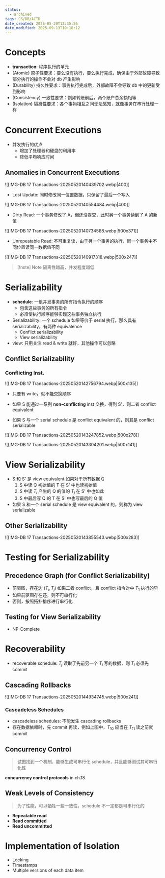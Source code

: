 ```yaml
---
status:
  - archived
tags: CS/DB/ACID
date_created: 2025-05-20T13:35:56
date_modified: 2025-09-13T10:18:12
---
```


# Concepts

- **transaction**: 程序执行的单元
- (Atomic) 原子性要求：要么没有执行，要么执行完成，确保由于外部故障导致部分执行的操作不会对 db 产生影响
- (Durability) 持久性要求：事务执行完成后，外部故障不会导致 db 中的更新受到影响
- (Consistency) 一致性要求：例如转账前后，两个账户总余额相等
- (Isolation) 隔离性要求：各个事物相互之间无法感知，就像事务在串行处理一样

# Concurrent Executions

- 并发执行的优点
	- 增加了处理器和硬盘的利用率
	- 降低平均响应时间

## Anomalies in Concurrent Executions

![[IMG-DB 17 Transactions-20250520140439702.webp|400]]

- Lost Update: 同时修改同一位置数据，只保留了最后一个写入

![[IMG-DB 17 Transactions-20250520140554484.webp|400]]

- Dirty Read: 一个事务修改了 A，但还没提交，此时另一个事务读到了 A 的新值

![[IMG-DB 17 Transactions-20250520140734588.webp|500x371]]

- Unrepeatable Read: 不可重复读，由于另一个事务的执行，同一个事务中不同位置读同一数据值不同

![[IMG-DB 17 Transactions-20250520140917318.webp|500x247]]

> [!note] Note
> 隔离性越高，并发程度越低

# Serializability

- **schedule**: 一组并发事务的所有指令执行的顺序
	- 包含这些事务的所有指令
	- 必须使执行顺序能够实现这些事务独立执行
- Serializability: 一个 schedule 如果等价于 serial 执行，那么具有 serializability，有两种 equivalence
	- Conflict serializability
	- View serializability
- view: 只用关注 read & write 就好，其他操作可以忽略

## Conflict Serializability

### Conflicting Inst.

![[IMG-DB 17 Transactions-20250520142756794.webp|500x135]]

- 只要有 write，就不能交换顺序

- 如果 S 能通过一系列 **non-conflicting** inst 交换，得到 S'，则二者 conflict equivalent
- 如果 S 与一个 serial schedule 是 conflict equivalent 的，则其是 conflict serializable

![[IMG-DB 17 Transactions-20250520143247852.webp|500x278]]

![[IMG-DB 17 Transactions-20250520143304201.webp|500x141]]

# View Serializability

- S 和 S' 是 view equivalent 如果对于所有数据 Q
	1. S 中读 Q 初始值的 T 在 S' 中也读初始值
	2. S 中读 $T_i$ 产生的 Q 的值的 $T_j$ 在 S' 中也如此
	3. S 中最后写 Q 的 T 在 S' 中也写最后的 Q 值
- 如果 S 和一个 serial schedule 是 view equivalent 的，则称为 view serializable

## Other Serializability

![[IMG-DB 17 Transactions-20250520143855543.webp|500x283]]

# Testing for Serializability

## Precedence Graph (for Conflict Serializability)

- 前驱图，存在边 $(T_i, T_j)$ 如果二者 conflict，且 conflict 指令对中 $T_1$ 执行的早
- 如果前驱图存在还，则不可串行化
- 否则，按照拓扑排序进行串行化

## Testing for View Serializability

- NP-Complete

# Recoverability

- recoverable schedule: $T_j$ 读取了先前另一个 $T_i$ 写的数据，则 $T_i$ 必须先 commit

## Cascading Rollbacks

![[IMG-DB 17 Transactions-20250520144934745.webp|500x241]]

### Cascadeless Schedules

- cascadeless schedules: 不能发生 cascading rollbacks
- 存在数据依赖时，先 commit 再读，例如上图中，$T_{10}$ 应当在 $T_{11}$ 读之前就 commit

## Concurrency Control

> 试图找到一个机制，能够生成可串行化 schedule，并且能够测试其可串行化性

**concurrency control protocols** in ch.18

## Weak Levels of Consistency

> 为了性能，可以牺牲一些一致性，schedule 不一定都是可串行化的

- **Repeatable read**
- **Read committed**
- **Read uncommitted**

# Implementation of Isolation

- Locking
- Timestamps
- Multiple versions of each data item
